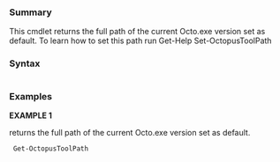 ﻿### Summary
This cmdlet returns the full path of the current Octo.exe version set as default. To learn how to set this path run Get-Help Set-OctopusToolPath
### Syntax
``` powershell

``` 

### Examples
**EXAMPLE 1**

returns the full path of the current Octo.exe version set as default.

``` powershell 
 Get-OctopusToolPath
``` 

